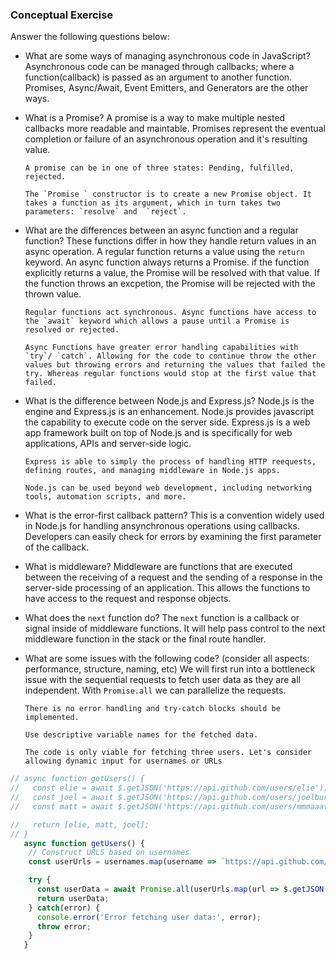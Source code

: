 ### Conceptual Exercise

Answer the following questions below:

- What are some ways of managing asynchronous code in JavaScript?
      Asynchronous code can be managed through callbacks; where a function(callback) is passed as an argument to another function. Promises, Async/Await, Event Emitters, and Generators are the other ways. 

- What is a Promise?
      A promise is a way to make multiple nested callbacks more readable and maintable. Promises represent the eventual completion or failure of an asynchronous operation and it's resulting value.

      A promise can be in one of three states: Pending, fulfilled, rejected.

      The `Promise ` constructor is to create a new Promise object. It takes a function as its argument, which in turn takes two parameters: `resolve` and  `reject`.


- What are the differences between an async function and a regular function?
      These functions differ in how they handle return values in an async operation. A regular function returns a value using the `return` keyword. An async function always returns a Promise. if the function explicitly returns a value, the Promise will be resolved with that value. If the function throws an excpetion, the Promise will be rejected with the thrown value. 

      Regular functions act synchronous. Async functions have access to the `await` keyword which allows a pause until a Promise is resolved or rejected. 

      Async Functions have greater error handling capabilities with `try`/ `catch`. Allowing for the code to continue throw the other values but throwing errors and returning the values that failed the try. Whereas regular functions would stop at the first value that failed. 

- What is the difference between Node.js and Express.js?
      Node.js is the engine and Express.js is an enhancement. Node.js provides javascript the capability to execute code on the server side. Express.js is a web app framework built on top of Node.js and is specifically for web applications, APIs and server-side logic. 

      Express is able to simply the process of handling HTTP reequests, defining routes, and managing middleware in Node.js apps.

      Node.js can be used beyond web development, including networking tools, automation scripts, and more.

- What is the error-first callback pattern?
      This is a convention widely used in Node.js for handling ansynchronous operations using callbacks. Developers can easily check for errors by examining the first parameter of the callback. 

- What is middleware?
      Middleware are functions that are executed between the receiving of a request and the sending of a response in the server-side processing of an application. This allows the functions to have access to the request and response objects.

- What does the `next` function do?
      The `next` function is a callback or signal inside of middleware functions. It will help pass control to the next middleware function in the stack or the final route handler. 

- What are some issues with the following code? (consider all aspects: performance, structure, naming, etc)
      We will first run into a bottleneck issue with the sequential requests to fetch user data as they are all independent. With `Promise.all` we can parallelize the requests. 

      There is no error handling and try-catch blocks should be implemented.

      Use descriptive variable names for the fetched data.

      The code is only viable for fetching three users. Let's consider allowing dynamic input for usernames or URLs

```js
// async function getUsers() {
//   const elie = await $.getJSON('https://api.github.com/users/elie');
//   const joel = await $.getJSON('https://api.github.com/users/joelburton');
//   const matt = await $.getJSON('https://api.github.com/users/mmmaaatttttt');

//   return [elie, matt, joel];
// }
   async function getUsers() {
    // Construct URLS based on usernames
    const userUrls = usernames.map(username => `https://api.github.com/users/${username}`);

    try {
      const userData = await Promise.all(userUrls.map(url => $.getJSON(url)));
      return userData;
    } catch(error) {
      console.error('Error fetching user data:', error);
      throw error; 
    }
   }

```